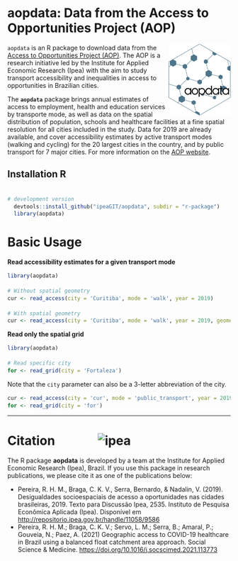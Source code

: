 # aopdata: Data from the Access to Opportunities Project (AOP)

<img align="right" src="https://github.com/ipeaGIT/aopdata/blob/main/r-package/man/figures/logo.png?raw=true" alt="logo" width="140"> 

`aopdata` is an R package to download data from the [Access to Opportunities Project (AOP)](https://www.ipea.gov.br/acessooportunidades/en/). The AOP is a research initiative led by the Institute for Applied Economic Research (Ipea) with the aim to study transport accessibility and inequalities in access to opportunities in Brazilian cities. 

The **`aopdata`** package brings annual estimates of access to employment, health and education services by transporte mode, as well as data on the spatial distribution of population, schools and healthcare facilities at a fine spatial resolution for all cities included in the study. Data for 2019 are already available, and cover accessibility estimates by active transport modes (walking and cycling) for the 20 largest cities in the country, and by public transport for 7 major cities. For more information on the [AOP website](https://www.ipea.gov.br/acessooportunidades/en/).



## Installation R

```R

# development version
  devtools::install_github("ipeaGIT/aopdata", subdir = "r-package")
  library(aopdata)
```



# Basic Usage

**Read accessibility estimates for a given transport mode**
```R
library(aopdata)

# Without spatial geometry
cur <- read_access(city = 'Curitiba', mode = 'walk', year = 2019)

# With spatial geometry
cur <- read_access(city = 'Curitiba', mode = 'walk', year = 2019, geometry = TRUE)


```


**Read only the spatial grid**
```R
library(aopdata)

# Read specific city
for <- read_grid(city = 'Fortaleza')
```

Note that the `city` parameter can also be a 3-letter abbreviation of the city.
```R
cur <- read_access(city = 'cur', mode = 'public_transport', year = 2019)
for <- read_grid(city = 'for')
```


-----

# Citation <img align="right" src="https://github.com/ipeaGIT/aopdata/blob/main/r-package/man/figures/ipea_logo.png?raw=true" alt="ipea" width="300">

The R package **aopdata** is developed by a team at the Institute for Applied Economic Research (Ipea), Brazil. If you use this package in research publications, we please cite it as one of the publications below:

* Pereira, R. H. M., Braga, C. K. V., Serra, Bernardo, & Nadalin, V. (2019). Desigualdades socioespaciais de acesso a oportunidades nas cidades brasileiras, 2019. Texto para Discussão Ipea, 2535. Instituto de Pesquisa Econômica Aplicada (Ipea). Disponível em http://repositorio.ipea.gov.br/handle/11058/9586
* Pereira, R. H. M.; Braga, C. K. V.; Servo, L. M.; Serra, B.; Amaral, P.; Gouveia, N.; Paez, A. (2021) Geographic access to COVID-19 healthcare in Brazil using a balanced float catchment area approach. Social Science & Medicine. https://doi.org/10.1016/j.socscimed.2021.113773

